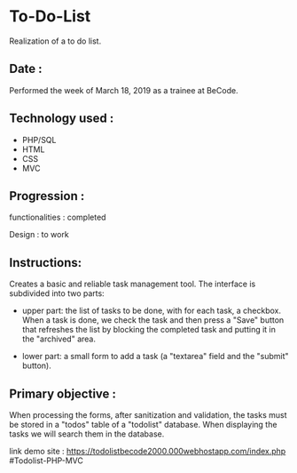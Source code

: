 # To-Do-List

Realization of a to do list.


## Date :

Performed the week of March 18, 2019 as a trainee at BeCode.

## Technology used :

+ PHP/SQL
+ HTML
+ CSS
+ MVC


## Progression :

functionalities : completed

Design : to work

## Instructions:

Creates a basic and reliable task management tool. The interface is subdivided into two parts:

+ upper part: the list of tasks to be done, with for each task, a checkbox. When a task is done, we check the task and then press a "Save" button that refreshes the list by blocking the completed task and putting it in the "archived" area.

+ lower part: a small form to add a task (a "textarea" field and the "submit" button).

## Primary objective :

When processing the forms, after sanitization and validation, the tasks must be stored in a "todos" table of a "todolist" database.
When displaying the tasks we will search them in the database.

link demo site : https://todolistbecode2000.000webhostapp.com/index.php
#Todolist-PHP-MVC
